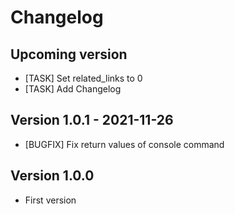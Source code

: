 # Changelog

## Upcoming version
* [TASK] Set related_links to 0
* [TASK] Add Changelog

## Version 1.0.1 - 2021-11-26
* [BUGFIX] Fix return values of console command

## Version 1.0.0
* First version
